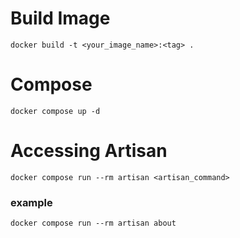 # Build Image
`docker build -t <your_image_name>:<tag> .`

# Compose 
`docker compose up -d`

# Accessing Artisan
`docker compose run --rm artisan <artisan_command>`

### example
`docker compose run --rm artisan about`